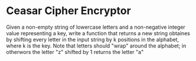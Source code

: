 # Ceasar Cipher Encryptor
Given a non-empty string of lowercase letters and a non-negative integer value representing a key, write a function
that returns a new string obtaines by shifting every letter in the input string by k positions in the alphabet,
where k is the key. Note that letters should "wrap" around the alphabet; in otherwors the letter "z" shifted by
1 returns the letter "a"